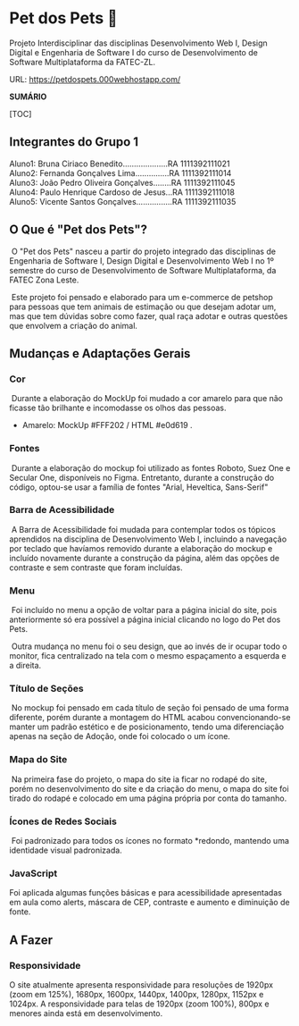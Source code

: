 # Pet dos Pets :dog:
Projeto Interdisciplinar das disciplinas Desenvolvimento Web I, Design Digital e Engenharia de Software I do curso de Desenvolvimento de Software Multiplataforma da FATEC-ZL.

URL: https://petdospets.000webhostapp.com/

**SUMÁRIO**

[TOC]



## Integrantes do Grupo  1

Aluno1: Bruna Ciriaco Benedito....................RA 1111392111021<br/>
Aluno2: Fernanda Gonçalves Lima...............RA 1111392111014<br/>
Aluno3: João Pedro Oliveira Gonçalves........RA 1111392111045<br/>
Aluno4: Paulo Henrique Cardoso de Jesus...RA 1111392111018<br/>
Aluno5: Vicente Santos Gonçalves................RA 1111392111035<br/>



## O Que é "Pet dos Pets"?

​	O "Pet dos Pets" nasceu a partir do projeto integrado das disciplinas de Engenharia de Software I, Design Digital e Desenvolvimento Web I no 1º semestre do curso de Desenvolvimento de Software Multiplataforma, da FATEC Zona Leste.<br/>

​	Este projeto foi pensado e elaborado para um e-commerce de petshop para pessoas que tem animais de estimação ou que desejam adotar um, mas que tem dúvidas sobre como fazer, qual raça adotar e outras questões que envolvem a criação do animal.



## Mudanças  e  Adaptações Gerais

### Cor

​	Durante a elaboração do MockUp foi mudado a cor amarelo para que não ficasse tão brilhante e incomodasse os olhos das pessoas.

* Amarelo: MockUp #FFF202 / HTML  #e0d619 .

### Fontes

​	Durante a elaboração do mockup foi utilizado as fontes Roboto, Suez One e Secular One, disponíveis no Figma. Entretanto, durante a construção do código, optou-se usar a família de fontes "Arial, Heveltica, Sans-Serif"

### Barra de Acessibilidade

​	A Barra de Acessibilidade foi mudada para contemplar todos os tópicos aprendidos na disciplina de Desenvolvimento Web I, incluindo a navegação por teclado que havíamos removido durante a elaboração do mockup e incluído novamente durante a construção da página, além das opções de contraste e sem contraste que foram incluídas.

### Menu

​	Foi incluído no menu a opção de voltar para a página inicial do site, pois anteriormente só era possível a página inicial clicando no logo do Pet dos Pets.<br/>

​	Outra mudança no menu foi o seu design, que ao invés de ir ocupar todo o monitor, fica centralizado na tela com o mesmo espaçamento a esquerda e a direita.

### Título de Seções

​	No mockup foi pensado em cada título de seção foi pensado de uma forma diferente, porém durante a montagem do HTML acabou convencionando-se manter um padrão estético e de posicionamento, tendo uma diferenciação apenas na seção de Adoção, onde foi colocado o um ícone.

### Mapa do Site

​	Na primeira fase do projeto, o mapa do site ia ficar no rodapé do site, porém no desenvolvimento do site e da criação do menu, o mapa do site foi tirado do rodapé e colocado em uma página própria por conta do tamanho.

### Ícones de Redes Sociais

​	Foi padronizado para todos os ícones no formato *redondo, mantendo uma identidade visual padronizada.

### JavaScript

Foi aplicada algumas funções básicas e para acessibilidade apresentadas em aula como alerts, máscara de CEP, contraste e aumento e diminuição de fonte.



## A Fazer

### Responsividade

O site atualmente apresenta responsividade para resoluções de 1920px (zoom em 125%), 1680px, 1600px, 1440px, 1400px, 1280px, 1152px e 1024px. A responsividade para telas de  1920px (zoom 100%), 800px e menores ainda está em desenvolvimento.

